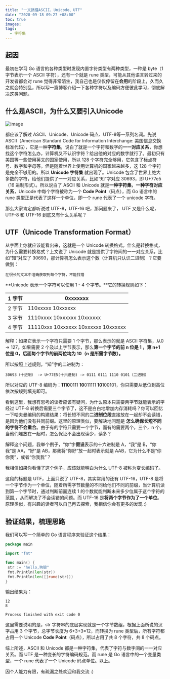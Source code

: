 ```yaml
---
title: "一文搞懂ASCII、Unicode、UTF"
date: "2020-09-18 09:27 +08:00"
toc: true
images:
tags:
  - 字符集
---
```


## 起因

最初在学习 Go 语言的各种类型时发现内置字符类型有两种类型，一种是 byte（1 字节表示一个 ASCII 字符），还有一个就是 rune 类型，可能从其他语言转过来的开发者都会对 rune 觉得非常陌生，我自己也是仅仅停留在**会用**的阶段上，久而久之就会特别乱，所以写一篇博客介绍一下各种字符以及编码方便彼此学习，彻底解决这类问题。

## 什么是ASCII，为什么又要引入Unicode

![image](https://blogimagee.oss-cn-beijing.aliyuncs.com/images/ascii.png)

都应该了解过 ASCII、Unicode、Unicode 码点、UTF-8等一系列名词。先说 ASCII（American Standard Code for Information Interchange: 美国信息交换标准代码），它是一种**字符集**，说白了就是一个字符和数字的**一一对应关系**，你想找这个字符怎么办，计算机又不认识字符？给出他的对应的数字就行了。最初只有美国等一些使用英文的国家使用，所以 128 个字符完全够用，它包含了标点符号、数字和字母等。但是随着世界上使用计算机的国家越来越多，这 128 个字符是完全不够用的。所以 **Unicode 字符集** 就出现了。Unicode 包含了世界上绝大多数的字符，给他们提供了一一对应关系，比如“知”字对应 30693，即 U+77e5（16 进制形式）。所以说白了 ASCII 和 Unicode 就是**一种字符集**，**一种字符对应关系**，Unicode 中每个字符被称为一个 **Code Point**（码点），而 Go 语言中的 rune 类型正是代表了这样一个单位，即一个 rune 代表了一个 unicode 字符。

那么大家肯定都听说过 UTF-8，UTF-16 吧，那问题来了， UTF 又是什么呢，UTF-8 和 UTF-16 到底又有什么关系呢？

## UTF（Unicode Transformation Format）

从字面上你就应该能看出来，这就是一个 Unicode 转换格式。什么是转换格式，为什么需要转换格式？上文说了 Unicode 就是提供了字符间的一一对应关系，比如“知”对应了 30693，那计算机怎么表示这个数（计算机只认识二进制）？它要做到：

```
在很长的文本中准确获取到每个字符，不能找错
```

**Unicode 表示一个字符可以使用 1 - 4 个字节。**它的转换规则如下：

| 1 字节 | 0xxxxxxx                            |
| ------ | ----------------------------------- |
| 2 字节 | 110xxxxx 10xxxxxx                   |
| 3 字节 | 1110xxxx 10xxxxxx 10xxxxxx          |
| 4 字节 | 11110xxx 10xxxxxx 10xxxxxx 10xxxxxx |

解释：如果它表示一个字符只需要 1 个字节，那么表示的就是 ASCII 字符集，从0 -> 127。如果需要 2 个及以上字节表示，那么**第一个字节的前 n 位是 1 ，第 n+1 位是 0，后面每个字节的前两位均为 10（n 是所需字节数）。**

所以按照上述规则，“知”字的二进制为：

```
30693（十进制） -> U+77E5(十六进制) -> 0111 0111 1110 0101（二进制）
```

所以对应的 UTF-8 编码为：**1110**0111 **10**011111 **10**100101，你只需要从低位到高位依次按规则填充即可。

看到这里，我想有思考的读者应该有疑问，为什么原本只需要两字节就能表示的字经过 UTF-8 转换后需要三个字节了，这不是白白地增加内存消耗吗？你可以回忆一下哈夫曼编码的构建结果：将长短不同的**二进制位段**直接放在一起却不会读错，是因为他们没有共同前缀。这里的原理类似，要解决地问题是 **怎么确保长短不同的字符不会重合**。由于有的字符只需要一个字节，而有的需要两个，三个，n 个。当他们堆放在一起时，怎么保证不会出现读少，读多？

解释这个问题，我举个例子，“你”字**假设**表示的十六进制是 A，“我”是 B，“你我”是 AA，“好”是 AB，那我将“你好”放一起时表示就是 AAB，它为什么不是“你你我”，或者“你我我”？

我相信如果你看懂了这个例子，应该就能明白为什么 UTF-8 被称为变长编码了。

这段的标题是 UTF，上面只说了 UTF-8，其实常用的还有 UTF-16，UTF-8 是将一个字节作为一个单位，随着所需字节数量的不同给他们不同的前缀，当计算机读到第一个字节时，通过判断前面连续 1 的个数就能判断未来多少位属于这个字符的范围,，从而解决了不会读错的问题。而 UTF-16 是**将两个字节作为了一个单位**。原理类似，有兴趣的读者可以自己再去探索，我相信你会有更多的发现 :)

## 验证结果，梳理思路

我们可以写一个简单的 Go 语言程序来验证这个结果：

```go
package main

import "fmt"

func main() {
 str := "hello,狗狼"
 fmt.Println(len(str))
 fmt.Println(len([]rune(str)))
}
```

输出结果为：

```shell
12
8

Process finished with exit code 0
```

这里需要说明的是，str 字符串的底层实现就是一个字节数组，根据上面所说的汉字占用 3 个字节，总字节长度为 6+3+3=12，而转换为 rune 类型后，所有字符都占用一个 Unicode **Code Point**（码点），所以占用了共 8 个字符，共 8 个码点。

综上所述，ASCII 和 Unicode 都是一种字符集，代表了字符与数字间的一一对应关系。而 UTF 是一种变长的字符编码规范。而 rune 是 Go 语言中的一个变量类型，一个 rune 代表了一个 Unicode 码点单位。以上。

因个人能力有限，有疏漏之处欢迎和我交流 :)
